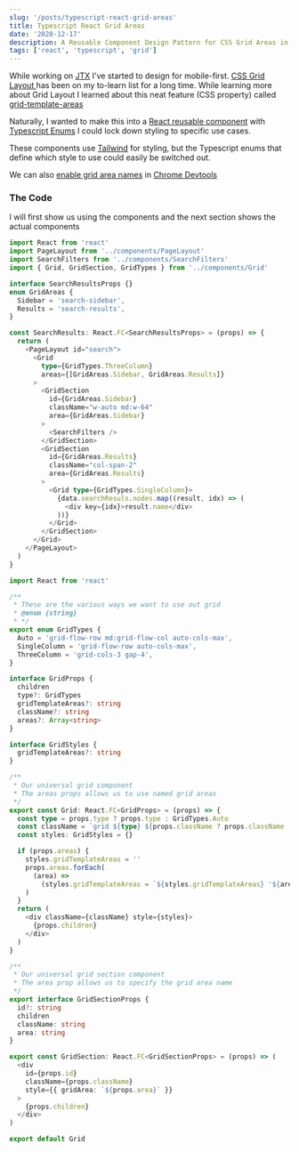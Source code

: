 ```yaml
---
slug: '/posts/typescript-react-grid-areas'
title: Typescript React Grid Areas
date: '2020-12-17'
description: A Reusable Component Design Pattern for CSS Grid Areas in Typescript React.
tags: ['react', 'typescript', 'grid']
---
```


While working on [JTX](jtronics.exchange) I've started to design for mobile-first. [CSS Grid Layout
](https://developer.mozilla.org/en-US/docs/Web/CSS/CSS_Grid_Layout) has been on my to-learn list for a long time. While
learning more about Grid Layout I learned about this neat feature (CSS property) called [grid-template-areas](https://developer.mozilla.org/en-US/docs/Web/CSS/grid-template-areas)

Naturally, I wanted to make this into a [React reusable component](https://reactjs.org/docs/components-and-props.html)
with [Typescript Enums](https://www.typescriptlang.org/docs/handbook/enums.html) I could lock down styling to specific use cases.

These components use [Tailwind](http://tailwindcss.com/docs) for styling, but the Typescript enums
that define which style to use could easily be switched out.

We can also [enable grid area names](https://developers.google.com/web/tools/chrome-devtools/css/grid#area-names) in [Chrome Devtools](https://developers.google.com/web/tools/chrome-devtools)

### The Code

I will first show us using the components and the next section shows the actual components

```typescript jsx
import React from 'react'
import PageLayout from '../components/PageLayout'
import SearchFilters from '../components/SearchFilters'
import { Grid, GridSection, GridTypes } from '../components/Grid'

interface SearchResultsProps {}
enum GridAreas {
  Sidebar = 'search-sidebar',
  Results = 'search-results',
}

const SearchResults: React.FC<SearchResultsProps> = (props) => {
  return (
    <PageLayout id="search">
      <Grid
        type={GridTypes.ThreeColumn}
        areas={[GridAreas.Sidebar, GridAreas.Results]}
      >
        <GridSection
          id={GridAreas.Sidebar}
          className="w-auto md:w-64"
          area={GridAreas.Sidebar}
        >
          <SearchFilters />
        </GridSection>
        <GridSection
          id={GridAreas.Results}
          className="col-span-2"
          area={GridAreas.Results}
        >
          <Grid type={GridTypes.SingleColumn}>
            {data.searchResuls.nodes.map((result, idx) => (
              <div key={idx}>result.name</div>
            ))}
          </Grid>
        </GridSection>
      </Grid>
    </PageLayout>
  )
}
```

```typescript jsx
import React from 'react'

/**
 * These are the various ways we want to use out grid
 * @enum {string}
 * */
export enum GridTypes {
  Auto = 'grid-flow-row md:grid-flow-col auto-cols-max',
  SingleColumn = 'grid-flow-row auto-cols-max',
  ThreeColumn = 'grid-cols-3 gap-4',
}

interface GridProps {
  children
  type?: GridTypes
  gridTemplateAreas?: string
  className?: string
  areas?: Array<string>
}

interface GridStyles {
  gridTemplateAreas?: string
}

/**
 * Our universal grid component
 * The areas props allows us to use named grid areas
 */
export const Grid: React.FC<GridProps> = (props) => {
  const type = props.type ? props.type : GridTypes.Auto
  const className = `grid ${type} ${props.className ? props.className : ''}`
  const styles: GridStyles = {}

  if (props.areas) {
    styles.gridTemplateAreas = ''
    props.areas.forEach(
      (area) =>
        (styles.gridTemplateAreas = `${styles.gridTemplateAreas} '${area}'`)
    )
  }
  return (
    <div className={className} style={styles}>
      {props.children}
    </div>
  )
}

/**
 * Our universal grid section component
 * The area prop allows us to specify the grid area name
 */
export interface GridSectionProps {
  id?: string
  children
  className: string
  area: string
}

export const GridSection: React.FC<GridSectionProps> = (props) => (
  <div
    id={props.id}
    className={props.className}
    style={{ gridArea: `${props.area}` }}
  >
    {props.children}
  </div>
)

export default Grid
```
